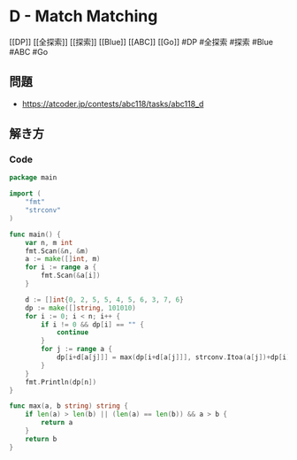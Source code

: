 # D - Match Matching
[[DP]] [[全探索]] [[探索]] [[Blue]] [[ABC]] [[Go]]
#DP #全探索 #探索 #Blue #ABC #Go 

## 問題
- https://atcoder.jp/contests/abc118/tasks/abc118_d

## 解き方
### Code
```go
package main

import (
	"fmt"
	"strconv"
)

func main() {
	var n, m int
	fmt.Scan(&n, &m)
	a := make([]int, m)
	for i := range a {
		fmt.Scan(&a[i])
	}

	d := []int{0, 2, 5, 5, 4, 5, 6, 3, 7, 6}
	dp := make([]string, 101010)
	for i := 0; i < n; i++ {
		if i != 0 && dp[i] == "" {
			continue
		}
		for j := range a {
			dp[i+d[a[j]]] = max(dp[i+d[a[j]]], strconv.Itoa(a[j])+dp[i])
		}
	}
	fmt.Println(dp[n])
}

func max(a, b string) string {
	if len(a) > len(b) || (len(a) == len(b)) && a > b {
		return a
	}
	return b
}
```